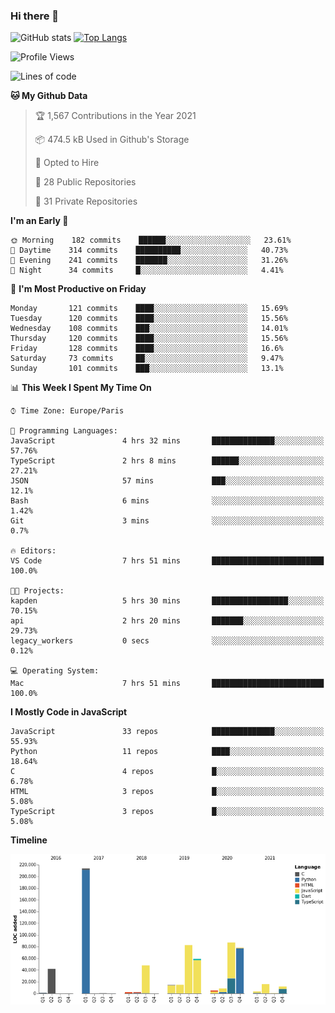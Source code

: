 ### Hi there 👋


![GitHub stats](https://github-readme-stats.vercel.app/api?username=eastkap&theme=dark&show_icons=true&count_private=true)
[![Top Langs](https://github-readme-stats.vercel.app/api/top-langs/?username=eastkap&layout=compact)](https://github.com/anuraghazra/github-readme-stats)



<!--START_SECTION:waka-->
![Profile Views](http://img.shields.io/badge/Profile%20Views-0-blue)

![Lines of code](https://img.shields.io/badge/From%20Hello%20World%20I%27ve%20Written-692800%20lines%20of%20code-blue)

**🐱 My Github Data** 

> 🏆 1,567 Contributions in the Year 2021
 > 
> 📦 474.5 kB Used in Github's Storage 
 > 
> 💼 Opted to Hire
 > 
> 📜 28 Public Repositories 
 > 
> 🔑 31 Private Repositories  
 > 
**I'm an Early 🐤** 

```text
🌞 Morning    182 commits    ██████░░░░░░░░░░░░░░░░░░░   23.61% 
🌆 Daytime    314 commits    ██████████░░░░░░░░░░░░░░░   40.73% 
🌃 Evening    241 commits    ███████░░░░░░░░░░░░░░░░░░   31.26% 
🌙 Night      34 commits     █░░░░░░░░░░░░░░░░░░░░░░░░   4.41%

```
📅 **I'm Most Productive on Friday** 

```text
Monday       121 commits    ████░░░░░░░░░░░░░░░░░░░░░   15.69% 
Tuesday      120 commits    ████░░░░░░░░░░░░░░░░░░░░░   15.56% 
Wednesday    108 commits    ███░░░░░░░░░░░░░░░░░░░░░░   14.01% 
Thursday     120 commits    ████░░░░░░░░░░░░░░░░░░░░░   15.56% 
Friday       128 commits    ████░░░░░░░░░░░░░░░░░░░░░   16.6% 
Saturday     73 commits     ██░░░░░░░░░░░░░░░░░░░░░░░   9.47% 
Sunday       101 commits    ███░░░░░░░░░░░░░░░░░░░░░░   13.1%

```


📊 **This Week I Spent My Time On** 

```text
⌚︎ Time Zone: Europe/Paris

💬 Programming Languages: 
JavaScript               4 hrs 32 mins       ██████████████░░░░░░░░░░░   57.76% 
TypeScript               2 hrs 8 mins        ██████░░░░░░░░░░░░░░░░░░░   27.21% 
JSON                     57 mins             ███░░░░░░░░░░░░░░░░░░░░░░   12.1% 
Bash                     6 mins              ░░░░░░░░░░░░░░░░░░░░░░░░░   1.42% 
Git                      3 mins              ░░░░░░░░░░░░░░░░░░░░░░░░░   0.7%

🔥 Editors: 
VS Code                  7 hrs 51 mins       █████████████████████████   100.0%

🐱‍💻 Projects: 
kapden                   5 hrs 30 mins       █████████████████░░░░░░░░   70.15% 
api                      2 hrs 20 mins       ███████░░░░░░░░░░░░░░░░░░   29.73% 
legacy_workers           0 secs              ░░░░░░░░░░░░░░░░░░░░░░░░░   0.12%

💻 Operating System: 
Mac                      7 hrs 51 mins       █████████████████████████   100.0%

```

**I Mostly Code in JavaScript** 

```text
JavaScript               33 repos            ██████████████░░░░░░░░░░░   55.93% 
Python                   11 repos            ████░░░░░░░░░░░░░░░░░░░░░   18.64% 
C                        4 repos             █░░░░░░░░░░░░░░░░░░░░░░░░   6.78% 
HTML                     3 repos             █░░░░░░░░░░░░░░░░░░░░░░░░   5.08% 
TypeScript               3 repos             █░░░░░░░░░░░░░░░░░░░░░░░░   5.08%

```


**Timeline**

![Chart not found](https://raw.githubusercontent.com/Eastkap/Eastkap/main/charts/bar_graph.png) 


<!--END_SECTION:waka-->

<!--
**Eastkap/eastkap** is a ✨ _special_ ✨ repository because its `README.md` (this file) appears on your GitHub profile.

Here are some ideas to get you started:

- 🔭 I’m currently working on ...
- 🌱 I’m currently learning ...
- 👯 I’m looking to collaborate on ...
- 🤔 I’m looking for help with ...
- 💬 Ask me about ...
- 📫 How to reach me: ...
- 😄 Pronouns: ...
- ⚡ Fun fact: ...
-->
